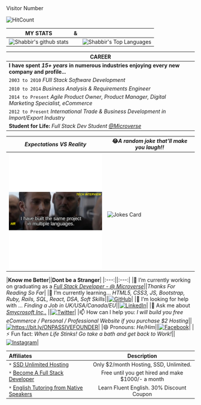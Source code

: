 <!--
**smy5152/smy5152** is a ✨ _special_ ✨ repository because its `README.md` (this file) appears on your GitHub profile.
--> Visitor Number
![HitCount](http://hits.dwyl.com/smy5152/smy5152.svg)

|MY STATS|&||
| ----- |---|---|
| ![Shabbir's github stats](https://github-readme-stats.vercel.app/api?username=smy5152&theme=solarized-light&show_icons=true&text_color=black)|<span style="background:black;"></span>|![Shabbir's Top Languages](https://github-readme-stats.vercel.app/api/top-langs/?username=smy5152&theme=dark)|

| CAREER |
|---|
|**I have spent *15+ years* in numerous industries enjoying every new company and profile...**|
|`2003 to 2010` *FUll Stack Software Development* |
|`2010 to 2014` *Business Analysis & Requirements Engineer* |
|`2014 to Present` *Agile Product Owner, Product Manager, Digital Marketing Specialist, eCommerce*|
|`2012 to Present` *International Trade & Business Development in Import/Export Industry*|
|**Student for Life:** *Full Stack Dev Student [@Microverse](http://bit.ly/fullstackdev-free)*|

|*Expectations VS Reality*|😂*A random joke that'll make you laugh!!*|
|---------|---|
|<img src="Webp.net-gifmaker.gif" alt="Welcome!" width="300"/>| <br/>![Jokes Card](https://readme-jokes.vercel.app/api)|

|**Know me Better**||**Dont be a Stranger**|
|:---:||:---:|
|🔭 I’m currently working on graduating as a [*Full Stack Developer - @ Microverse*](http://bit.ly/fullstackdev-free)||*Thanks For Reading So Far*|
|🌱 I’m currently learning... _HTML5, CSS3, JS, Bootstrap, Ruby, Rails, SQL, React, DSA, Soft Skills_||<a href="https://github.com/smy5152" target="_blank"><img alt="GitHub" src="https://img.shields.io/github/followers/smy5152?style=social"></a>|
|🤔 I’m looking for help with ... _Finding a Job in UK/USA/Canada/EU_||<a href="https://www.linkedin.com/in/shabbirmyamani" target="_blank"><img src="https://img.shields.io/badge/LinkedIn-%230077B5.svg?&style=flat-square&logo=linkedin&logoColor=white" alt="LinkedIn"></a>|
|💬 Ask me about _[Smycrosoft Inc,.](https://Smycrosoft.com)_ ||<a href="https://www.twitter.com/smymisr" target="_blank"><img alt="Twitter" src="https://img.shields.io/twitter/follow/smymisr?style=social"></a>|
|📫 How can I help you: _I will build you free eCommerce / Personal / Professional Website if you purchase $2 Hosting_||<a href="https://bit.ly/ONPASSIVEFOUNDER" target="_blank"><img style="height:20px" src="https://gofounders.net/assests/meterial/assets/images/logo.png" alt="https://bit.ly/ONPASSIVEFOUNDER"></a>|
|😄 Pronouns: _He/Him_||<a href="https://www.facebook.com/smymisr" target="_blank"><img src="https://img.shields.io/badge/Facebook-%231877F2.svg?&style=flat-square&logo=facebook&logoColor=white" alt="Facebook"></a>|
|⚡ Fun fact: _When Life Stinks! Go take a bath and get back to Work!_||<a href="https://www.instagram.com/smy_misr" target="_blank"><img src="https://img.shields.io/badge/Instagram-%23E4405F.svg?&style=flat-square&logo=instagram&logoColor=white" alt="Instagram"></a>|

| **Affiliates**| **Description** |
| :------ | :---: |
|`*` <a href="https://bit.ly/smyhost" target=_blank alt="SSD Unlimited Hosting">SSD Unlimited Hosting</a>|Only $2/month Hosting, SSD, Unlimited.|
|`*` <a href="https://bit.ly/fullstackdev-free" target=_blank alt="Full Stack Developer">Become A Full Stack Developer</a>|Free until you get hired and make $1000/- a month|
|`*` <a href="https://bit.ly/english-tutors-experts" target=_blank alt="English Fluency">English Tutoring from Native Speakers</a>|Learn Fluent English. 30% Discount Coupon|
